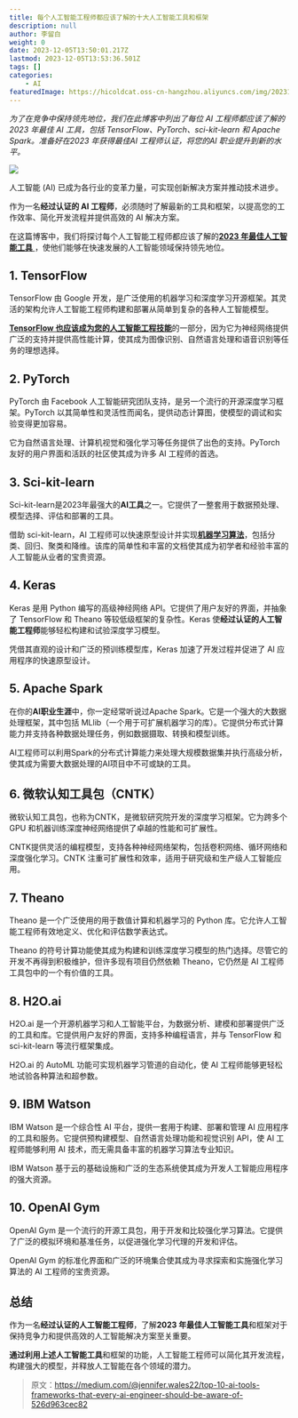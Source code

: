 ```yaml
---
title: 每个人工智能工程师都应该了解的十大人工智能工具和框架
description: null
author: 李留白
weight: 0
date: 2023-12-05T13:50:01.217Z
lastmod: 2023-12-05T13:53:36.501Z
tags: []
categories:
    - AI
featuredImage: https://hicoldcat.oss-cn-hangzhou.aliyuncs.com/img/20231205215017.png
---
```


*为了在竞争中保持领先地位，我们在此博客中列出了每位 AI 工程师都应该了解的2023 年最佳 AI 工具，包括 TensorFlow、PyTorch、sci-kit-learn 和 Apache Spark。准备好在2023 年获得最佳AI 工程师认证，将您的AI 职业提升到新的水平。*

![](https://hicoldcat.oss-cn-hangzhou.aliyuncs.com/img/20231205215017.png)

人工智能 (AI) 已成为各行业的变革力量，可实现创新解决方案并推动技术进步。

作为一名**经过认证的 AI 工程师**，必须随时了解最新的工具和框架，以提高您的工作效率、简化开发流程并提供高效的 AI 解决方案。

在这篇博客中，我们将探讨每个人工智能工程师都应该了解的[**2023 年最佳人工智能工具** ](https://www.usaii.org/ai-insights/the-15-most-popular-ai-tools-in-2023)，使他们能够在快速发展的人工智能领域保持领先地位。

## 1. TensorFlow

TensorFlow 由 Google 开发，是广泛使用的机器学习和深度学习开源框架。其灵活的架构允许人工智能工程师构建和部署从简单到复杂的各种人工智能模型。

[**TensorFlow 也应该成为您的人工智能工程技能**](https://www.usaii.org/artificial-intelligence-certifications/certified-artificial-intelligence-engineer)的一部分，因为它为神经网络提供广泛的支持并提供高性能计算，使其成为图像识别、自然语言处理和语音识别等任务的理想选择。

## 2. PyTorch

PyTorch 由 Facebook 人工智能研究团队支持，是另一个流行的开源深度学习框架。PyTorch 以其简单性和灵活性而闻名，提供动态计算图，使模型的调试和实验变得更加容易。

它为自然语言处理、计算机视觉和强化学习等任务提供了出色的支持。PyTorch 友好的用户界面和活跃的社区使其成为许多 AI 工程师的首选。

## 3. Sci-kit-learn

Sci-kit-learn是2023年最强大的**AI工具**之一。它提供了一整套用于数据预处理、模型选择、评估和部署的工具。

借助 sci-kit-learn，AI 工程师可以快速原型设计并实现[**机器学习算法**](https://www.usaii.org/ai-insights/machine-learning-algorithms-for-beginners-with-popular-python-codes)，包括分类、回归、聚类和降维。该库的简单性和丰富的文档使其成为初学者和经验丰富的人工智能从业者的宝贵资源。

## 4. Keras

Keras 是用 Python 编写的高级神经网络 API。它提供了用户友好的界面，并抽象了 TensorFlow 和 Theano 等较低级框架的复杂性。Keras 使**经过认证的人工智能工程师**能够轻松构建和试验深度学习模型。

凭借其直观的设计和广泛的预训练模型库，Keras 加速了开发过程并促进了 AI 应用程序的快速原型设计。

## 5. Apache Spark

在你的**AI职业生涯**中，你一定经常听说过Apache Spark。它是一个强大的大数据处理框架，其中包括 MLlib（一个用于可扩展机器学习的库）。它提供分布式计算能力并支持各种数据处理任务，例如数据摄取、转换和模型训练。

AI工程师可以利用Spark的分布式计算能力来处理大规模数据集并执行高级分析，使其成为需要大数据处理的AI项目中不可或缺的工具。

## 6. 微软认知工具包（CNTK）

微软认知工具包，也称为CNTK，是微软研究院开发的深度学习框架。它为跨多个 GPU 和机器训练深度神经网络提供了卓越的性能和可扩展性。

CNTK提供灵活的编程模型，支持各种神经网络架构，包括卷积网络、循环网络和深度强化学习。CNTK 注重可扩展性和效率，适用于研究级和生产级人工智能应用。

## 7. Theano

Theano 是一个广泛使用的用于数值计算和机器学习的 Python 库。它允许人工智能工程师有效地定义、优化和评估数学表达式。

Theano 的符号计算功能使其成为构建和训练深度学习模型的热门选择。尽管它的开发不再得到积极维护，但许多现有项目仍然依赖 Theano，它仍然是 AI 工程师工具包中的一个有价值的工具。

## 8. H2O.ai

H2O.ai 是一个开源机器学习和人工智能平台，为数据分析、建模和部署提供广泛的工具和库。它提供用户友好的界面，支持多种编程语言，并与 TensorFlow 和 sci-kit-learn 等流行框架集成。

H2O.ai 的 AutoML 功能可实现机器学习管道的自动化，使 AI 工程师能够更轻松地试验各种算法和超参数。

## 9. IBM Watson

IBM Watson 是一个综合性 AI 平台，提供一套用于构建、部署和管理 AI 应用程序的工具和服务。它提供预构建模型、自然语言处理功能和视觉识别 API，使 AI 工程师能够利用 AI 技术，而无需具备丰富的机器学习算法专业知识。

IBM Watson 基于云的基础设施和广泛的生态系统使其成为开发人工智能应用程序的强大资源。

## 10. OpenAI Gym

OpenAI Gym 是一个流行的开源工具包，用于开发和比较强化学习算法。它提供了广泛的模拟环境和基准任务，以促进强化学习代理的开发和评估。

OpenAI Gym 的标准化界面和广泛的环境集合使其成为寻求探索和实施强化学习算法的 AI 工程师的宝贵资源。

## 总结

作为一名**经过认证的人工智能工程师**，了解**2023 年最佳人工智能工具**和框架对于保持竞争力和提供高效的人工智能解决方案至关重要。

**通过利用上述人工智能工具**和框架的功能，人工智能工程师可以简化其开发流程，构建强大的模型，并释放人工智能在各个领域的潜力。


>原文：https://medium.com/@jennifer.wales22/top-10-ai-tools-frameworks-that-every-ai-engineer-should-be-aware-of-526d963cec82
